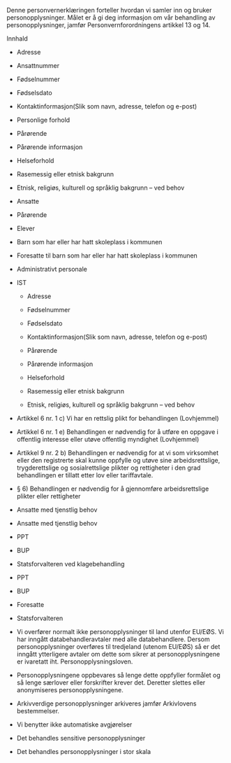 <!-- title: IST - skole- og barnehage administrasjon -->


  

Denne personvernerklæringen forteller hvordan vi samler inn og bruker personopplysninger. Målet er å gi deg informasjon om vår behandling av personopplysninger, jamfør Personvernforordningens artikkel 13 og 14.

  

Innhald

*   Adresse  
    
*   Ansattnummer  
    
*   Fødselnummer  
    
*   Fødselsdato  
    
*   Kontaktinformasjon(Slik som navn, adresse, telefon og e-post)  
    
*   Personlige forhold  
    
*   Pårørende  
    
*   Pårørende informasjon  
    
*   Helseforhold  
    
*   Rasemessig eller etnisk bakgrunn  
    
*   Etnisk, religiøs, kulturell og språklig bakgrunn – ved behov  
    
*   Ansatte  
    
*   Pårørende  
    
*   Elever  
    
*   Barn som har eller har hatt skoleplass i kommunen  
    
*   Foresatte til barn som har eller har hatt skoleplass i kommunen  
    
*   Administrativt personale  
    
*   IST  
    
    *   Adresse
    
    *   Fødselnummer
    
    *   Fødselsdato
    
    *   Kontaktinformasjon(Slik som navn, adresse, telefon og e-post)
    
    *   Pårørende
    
    *   Pårørende informasjon
    
    *   Helseforhold
    
    *   Rasemessig eller etnisk bakgrunn
    
    *   Etnisk, religiøs, kulturell og språklig bakgrunn – ved behov
    
*   Artikkel 6 nr. 1 c) Vi har en rettslig plikt for behandlingen (Lovhjemmel)  
    
*   Artikkel 6 nr. 1 e) Behandlingen er nødvendig for å utføre en oppgave i offentlig interesse eller utøve offentlig myndighet (Lovhjemmel)  
    
*   Artikkel 9 nr. 2 b) Behandlingen er nødvendig for at vi som virksomhet eller den registrerte skal kunne oppfylle og utøve sine arbeidsrettslige, trygderettslige og sosialrettslige plikter og rettigheter i den grad behandlingen er tillatt etter lov eller tariffavtale.  
    
*   § 6) Behandlingen er nødvendig for å gjennomføre arbeidsrettslige plikter eller rettigheter  
    
*   Ansatte med tjenstlig behov  
    
*   Ansatte med tjenstlig behov  
    
*   PPT  
    
*   BUP  
    
*   Statsforvalteren ved klagebehandling  
    
*   PPT  
    
*   BUP  
    
*   Foresatte  
    
*   Statsforvalteren  
    
*   Vi overfører normalt ikke personopplysninger til land utenfor EU/EØS. Vi har inngått databehandleravtaler med alle databehandlere. Dersom personopplysninger overføres til tredjeland (utenom EU/EØS) så er det inngått ytterligere avtaler om dette som sikrer at personopplysningene er ivaretatt iht. Personopplysningsloven.  
    
*   Personopplysningene oppbevares så lenge dette oppfyller formålet og så lenge særlover eller forskrifter krever det. Deretter slettes eller anonymiseres personopplysningene.  
    
*   Arkivverdige personopplysninger arkiveres jamfør Arkivlovens bestemmelser.  
    
*   Vi benytter ikke automatiske avgjørelser  
    
*   Det behandles sensitive personopplysninger  
    
*   Det behandles personopplysninger i stor skala